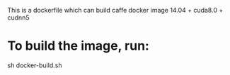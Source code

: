 This is a dockerfile which can build caffe docker image 14.04 + cuda8.0 + cudnn5  
# To build the image, run:  
sh docker-build.sh
